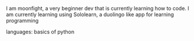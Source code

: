 I am moonfight, a very beginner dev that is currently learning how to code. I am currently learning using Sololearn, a duolingo like app for learning programming

languages: basics of python
